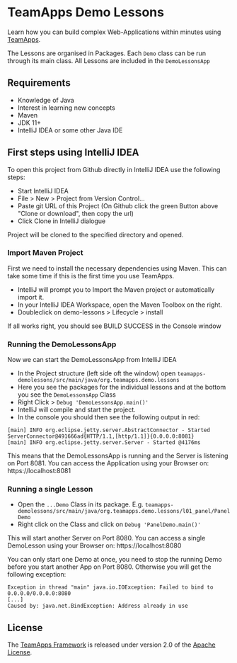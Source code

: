 # TeamApps Demo Lessons

Learn how you can build complex Web-Applications within minutes using [TeamApps](https://github.com/teamapps-org/teamapps).

The Lessons are organised in Packages. Each `Demo` class can be run through its main class.
All Lessons are included in the `DemoLessonsApp`

## Requirements

* Knowledge of Java
* Interest in learning new concepts
* Maven
* JDK 11+
* IntelliJ IDEA or some other Java IDE

## First steps using IntelliJ IDEA

To open this project from Github directly in IntelliJ IDEA use the following steps: 

* Start IntelliJ IDEA
* File > New > Project from Version Control...
* Paste git URL of this Project (On Github click the green Button above "Clone or download", then copy the url)
* Click Clone in IntelliJ dialogue

Project will be cloned to the specified directory and opened. 

### Import Maven Project

First we need to install the necessary dependencies using Maven. This can take some time if this is the first time you use TeamApps.

* IntelliJ will prompt you to Import the Maven project or automatically import it.
* In your IntelliJ IDEA Workspace, open the Maven Toolbox on the right.
* Doubleclick on demo-lessons > Lifecycle > install

If all works right, you should see BUILD SUCCESS in the Console window

### Running the DemoLessonsApp

Now we can start the DemoLessonsApp from IntelliJ IDEA

* In the Project structure (left side oft the window) open `teamapps-demolessons/src/main/java/org.teamapps.demo.lessons`
* Here you see the packages for the individual lessons and at the bottom you see the `DemoLessonsApp` Class
* Right Click > `Debug 'DemoLessonsApp.main()'`
* IntelliJ will compile and start the project.
* In the console you should then see the following output in red:

~~~log
[main] INFO org.eclipse.jetty.server.AbstractConnector - Started ServerConnector@491666ad{HTTP/1.1,[http/1.1]}{0.0.0.0:8081}
[main] INFO org.eclipse.jetty.server.Server - Started @4176ms
~~~

This means that the DemoLessonsApp is running and the Server is listening on Port 8081.
You can access the Application using your Browser on: https://localhost:8081

### Running a single Lesson 

* Open the `...Demo` Class in its package. E.g. `teamapps-demolessons/src/main/java/org.teamapps.demo.lessons/l01_panel/PanelDemo`
* Right click on the Class and click on `Debug 'PanelDemo.main()'`

This will start another Server on Port 8080. You can access a single DemoLesson using your Browser on: https://localhost:8080

You can only start one Demo at once, you need to stop the running Demo before you start another App on Port 8080. Otherwise you will get the following exception:

~~~log
Exception in thread "main" java.io.IOException: Failed to bind to 0.0.0.0/0.0.0.0:8080
[...]
Caused by: java.net.BindException: Address already in use
~~~

## License

The [TeamApps Framework](https://github.com/teamapps-org/teamapps) is released under version 2.0 of the [Apache License](https://www.apache.org/licenses/LICENSE-2.0).
